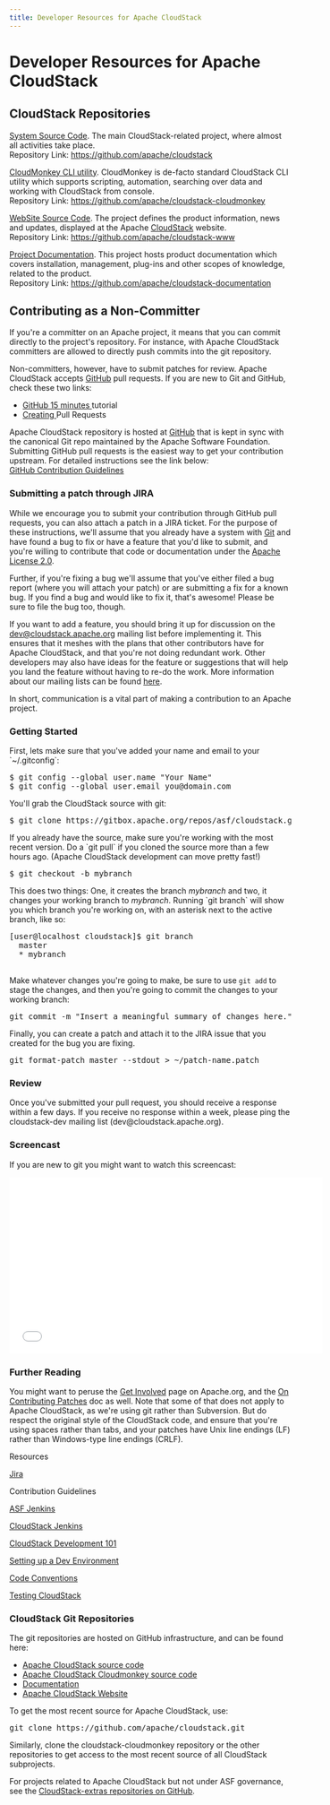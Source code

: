 ```yaml
---
title: Developer Resources for Apache CloudStack
---
```


<div class="row">

<div class="col-lg-12">

<div class="page-header">

<h1 id="indicators">Developer Resources for Apache CloudStack</h1>

</div>

</div>

</div>

<div class="row">

<div class="col-lg-8">

<h2>CloudStack Repositories</h2>
<p><a href="https://github.com/apache/cloudstack" target="_blank">System Source Code</a>. The main CloudStack-related project, 
where almost all activities take place.<br />
Repository Link: <a href="https://github.com/apache/cloudstack" target="_blank">https://github.com/apache/cloudstack</a>
</p>

<p><a href="https://github.com/apache/cloudstack-cloudmonkey" target="_blank">CloudMonkey CLI utility</a>. CloudMonkey is de-facto standard CloudStack CLI utility which
supports scripting, automation, searching over data and working with CloudStack from console.<br />
Repository Link: <a href="https://github.com/apache/cloudstack-cloudmonkey" target="_blank">https://github.com/apache/cloudstack-cloudmonkey</a>
</p>

<p><a href="https://github.com/apache/cloudstack-www" target="_blank">WebSite Source Code</a>. The project defines the product information, 
news and updates, displayed at the Apache <a href="http://cloudstack.apache.org/" target="_blank">CloudStack</a> website.<br />
Repository Link: <a href="https://github.com/apache/cloudstack-www" target="_blank">https://github.com/apache/cloudstack-www</a>
</p>

<p><a href="https://github.com/apache/cloudstack-documentation" target="_blank">Project Documentation</a>. This project hosts product documentation which
covers installation, management, plug-ins and other scopes of knowledge, related to the product.<br />
Repository Link: <a href="https://github.com/apache/cloudstack-documentation" target="_blank">https://github.com/apache/cloudstack-documentation</a>
</p>

<h2>Contributing as a Non-Committer</h2>

<p>If you're a committer on an Apache project, it means that you can commit directly to the project's repository. For instance, with Apache CloudStack committers are allowed to directly push commits into the git repository.</p>

<p>Non-committers, however, have to submit patches for review. Apache CloudStack accepts <a href="https://github.com" target="_blank">GitHub</a> pull requests. If you are new to Git and GitHub, check these two links:</p>
<p>
<ul>
  <li><a href="https://try.github.io/levels/1/challenges/1" target="_blank">GitHub 15 minutes </a>tutorial</li>
  <li><a href="https://help.github.com/articles/creating-a-pull-request/" target="_blank">Creating </a>Pull Requests</li>
</ul>
</p>

<p>Apache CloudStack repository is hosted at <a href="https://github.com/apache/cloudstack" target="_blank">GitHub</a> that is kept in sync with the canonical 
Git repo maintained by the Apache Software Foundation. Submitting GitHub pull requests is the easiest way to get your contribution upstream. For detailed 
instructions see the link below:<br />
<a href="https://github.com/apache/cloudstack/blob/master/CONTRIBUTING.md" target="_blank">GitHub Contribution Guidelines</a></p>

<h3>Submitting a patch through JIRA</h3>

<p>While we encourage you to submit your contribution through GitHub pull requests, you can also attach a patch in a JIRA ticket. For the purpose of these instructions, we'll assume that you already have a system with <a href="http://git-scm.com/" target="_blank">Git</a> and have found a bug to fix or have a feature that you'd like to submit, and you're willing to contribute that code or documentation under the <a href="http://www.apache.org/licenses/LICENSE-2.0.html" target="_blank">Apache License 2.0</a>.</p>

<p>Further, if you're fixing a bug we'll assume that you've either filed a bug report (where you will attach your patch) or are submitting a fix for a known bug. If you find a bug and would like to fix it, that's awesome! Please be sure to file the bug too, though.</p>

<p>If you want to add a feature, you should bring it up for discussion on the <a href="mailto:dev@cloudstack.apache.org">dev@cloudstack.apache.org</a> mailing list before implementing it. This ensures that it meshes with the plans that other contributors have for Apache CloudStack, and that you're not doing redundant work. Other developers may also have ideas for the feature or suggestions that will help you land the feature without having to re-do the work. More information about our mailing lists can be found <a href="/mailing-lists.html">here</a>.</p>

<p>In short, communication is a vital part of making a contribution to an Apache project.</p>

<h3> Getting Started </h3>

<p>First, lets make sure that you've added your name and email to your `~/.gitconfig`:</p>

<pre>
$ git config --global user.name "Your Name"
$ git config --global user.email you@domain.com
</pre>

<p>You'll grab the CloudStack source with git:</p>

<pre>
$ git clone https://gitbox.apache.org/repos/asf/cloudstack.git
</pre>

<p>If you already have the source, make sure you're working with the most recent version. Do a `git pull` if you cloned the source more than a few hours ago. (Apache CloudStack development can move pretty fast!)</p>

<pre>
$ git checkout -b mybranch
</pre>

<p>This does two things: One, it creates the branch <em>mybranch</em> and two, it changes your working branch to <em>mybranch</em>. Running `git branch` will show you which branch you're working on, with an asterisk next to the active branch, like so:</p>

<pre>
[user@localhost cloudstack]$ git branch
  master
  * mybranch
  </pre>

<p>Make whatever changes you're going to make, be sure to use <code>git add</code> to stage the changes, and then you're going to commit the changes to your working branch:</p>

<pre>git commit -m "Insert a meaningful summary of changes here."</pre>

<p>Finally, you can create a patch and attach it to the JIRA issue that you created for the bug you are fixing.</p>

<pre>git format-patch master --stdout > ~/patch-name.patch</pre>

<h3>Review</h3>

<p>Once you've submitted your pull request, you should receive a response within a few days. If you receive no response within a week, please ping the cloudstack-dev mailing list (dev@cloudstack.apache.org).</p>

<h3>Screencast</h3>

<p>If you are new to git you might want to watch this screencast:</p>

<iframe width="560" height="315" src="//www.youtube.com/embed/3c5JIW4onGk?list=PLb899uhkHRoZCRE00h_9CRgUSiHEgFDbC" frameborder="0" allowfullscreen></iframe>

<h3>Further Reading</h3>

<p>You might want to peruse the <a href="http://www.apache.org/foundation/getinvolved.html" target="_blank">Get Involved</a> page on Apache.org, and the <a href="http://commons.apache.org/patches.html" target="_blank">On Contributing Patches</a> doc as well. Note that some of that does not apply to Apache CloudStack, as we're using git rather than Subversion. But do respect the original style of the CloudStack code, and ensure that you're using spaces rather than tabs, and your patches have Unix line endings (LF) rather than Windows-type line endings (CRLF).</p>

</div>

<div class="col-lg-4">


<div class="list-group">

<div class="list-group-item active">Resources</div>

<a href="https://issues.apache.org/jira/browse/CLOUDSTACK" class="list-group-item" target="_blank">Jira</a>

<a hread="https://github.com/apache/cloudstack/blob/master/CONTRIBUTING.md" class="list-group-item" target="_blank">Contribution Guidelines</a>

<a href="https://builds.apache.org/view/A-D/view/Cloudstack/" class="list-group-item" target="_blank">ASF Jenkins</a>

<a href="http://jenkins.buildacloud.org/" class="list-group-item" target="_blank">CloudStack Jenkins</a>

<a href="https://cwiki.apache.org/confluence/display/CLOUDSTACK/Development+101" class="list-group-item" target="_blank">CloudStack Development 101</a>

<a href="https://cwiki.apache.org/confluence/display/CLOUDSTACK/Setting+up+CloudStack+Development+Environment" class="list-group-item" target="_blank">Setting up a Dev Environment</a>

<a href="https://cwiki.apache.org/confluence/display/CLOUDSTACK/Coding+conventions" class="list-group-item" target="_blank">Code Conventions</a>

<a href="https://cwiki.apache.org/confluence/display/CLOUDSTACK/Testing" class="list-group-item" target="_blank">Testing CloudStack</a>

</div>



<div class="panel panel-success">

<div class="panel-heading">
                
<h3 class="panel-title">CloudStack Git Repositories</h3>
              
</div>
              
<div class="panel-body">
                
<p>The git repositories are hosted on GitHub infrastructure, and can be found here:</p>

<ul>
<li><a href="https://github.com/apache/cloudstack" target="_blank">Apache CloudStack source code</a></li>
<li><a href="https://github.com/apache/cloudstack-cloudmonkey" target="_blank">Apache CloudStack Cloudmonkey source code</a></li>
<li><a href="https://github.com/apache/cloudstack-documentation" target="_blank">Documentation</a></li>
<li><a href="https://github.com/apache/cloudstack-www" target="_blank">Apache CloudStack Website</a></li>
</ul>

<p>To get the most recent source for Apache CloudStack, use:</p>

<pre>
git clone https://github.com/apache/cloudstack.git
</pre>

<p>Similarly, clone the cloudstack-cloudmonkey repository or the other repositories to get access to the most recent source of all CloudStack subprojects.</p>

<p>For projects related to Apache CloudStack but not under ASF governance, see the <a href="https://github.com/cloudstack-extras" target="_blank">CloudStack-extras repositories on GitHub</a>.</p>
              
</div>
            
</div>


</div>

</div>

